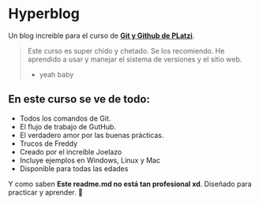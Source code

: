# Hyperblog
Un blog increible para el curso de [**Git y Github de PLatzi**](https://platzi.com/cursos/git-github/).
>Este curso es super chido y chetado. Se los recomiendo. He aprendido a usar y manejar el sistema de versiones y el sitio web.
>  - yeah baby

## En este curso se ve de todo:
* Todos los comandos de Git.
* El flujo de trabajo de GutHub.
* El verdadero amor por las buenas prácticas.
* Trucos de Freddy
* Creado por el increíble Joelazo
* Incluye ejemplos en Windows, Linux y Mac
* Disponible para todas las edades

Y como saben **Este readme.md no está tan profesional xd**. Diseñado para practicar y aprender. 🤑
